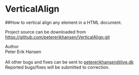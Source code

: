 # VerticalAlign
##How to vertical align any element in a HTML document.

Project source can be downloaded from<br>
https://github.com/petererikhansen/VerticalAlign.git

Author<br>
Peter Erik Hansen<br><br>
All other bugs and fixes can be sent to petererikhansen@live.dk<br>
Reported bugs/fixes will be submitted to correction.
